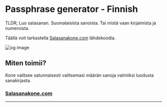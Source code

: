 # Passphrase generator - Finnish

TLDR; Luo salasanan. Suomalaisista sanoista. Tai mistä vaan kirjaimista ja numeroista.

Täällä voit tarkastella [Salasanakone.com](https://salasanakone.com) lähdekoodia.

![og image](https://cdn.sanity.io/images/0wurvw2o/production/7c8f73e8b92b685c3dd804412c36e44e3d2ba509-2080x1092.webp)

## Miten toimii?

Kone valitsee satunnaisesti valitsemasi määrän sanoja valmiiksi luodusta sanakirjasta.

### [Salasanakone.com](https://salasanakone.com)

---
